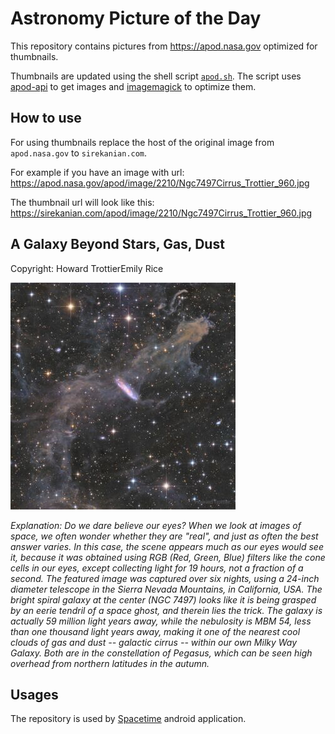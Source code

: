 # Astronomy Picture of the Day

This repository contains pictures from https://apod.nasa.gov optimized for thumbnails.

Thumbnails are updated using the shell script [`apod.sh`](apod.sh). The script
uses [apod-api](https://github.com/nasa/apod-api) to get images and [imagemagick](https://imagemagick.org) to
optimize them.

## How to use

For using thumbnails replace the host of the original image from `apod.nasa.gov` to `sirekanian.com`.

For example if you have an image with url:<br>
https://apod.nasa.gov/apod/image/2210/Ngc7497Cirrus_Trottier_960.jpg

The thumbnail url will look like this:<br>
https://sirekanian.com/apod/image/2210/Ngc7497Cirrus_Trottier_960.jpg

## A Galaxy Beyond Stars, Gas, Dust

Copyright: Howard TrottierEmily Rice

[![the picture of the day][1]][2]

_Explanation: Do we dare believe our eyes?  When we look at images of space, we often wonder whether they are "real", and just as often the best answer varies.  In this case, the scene appears much as our eyes would see it, because it was obtained using  RGB (Red, Green, Blue) filters like the cone cells in our eyes, except collecting light for 19 hours, not a fraction of a second.  The featured image was captured over six nights, using a 24-inch diameter telescope in the Sierra Nevada Mountains, in California, USA. The bright spiral galaxy at the center (NGC 7497) looks like it is being grasped by an eerie tendril of a space ghost, and therein lies the trick. The galaxy is actually 59 million light years away, while the nebulosity is MBM 54, less than one thousand light years away, making it one of the nearest cool clouds of gas and dust -- galactic cirrus -- within our own Milky Way Galaxy.  Both are in the constellation of Pegasus, which can be seen high overhead from northern latitudes in the autumn._

## Usages

The repository is used by [Spacetime][3] android application.

[1]: image/2210/Ngc7497Cirrus_Trottier_960.jpg

[2]: https://apod.nasa.gov/apod/image/2210/Ngc7497Cirrus_Trottier_960.jpg

[3]: https://github.com/sirekanian/spacetime
